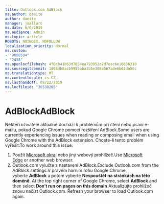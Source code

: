 ```yaml
---
title: Outlook.com AdBlock
ms.author: daeite
author: daeite
manager: joallard
ms.date: 6/6/2019
ms.audience: Admin
ms.topic: article
ROBOTS: NOINDEX, NOFOLLOW
localization_priority: Normal
ms.custom:
- "9000594"
- "2438"
ms.openlocfilehash: 4f0eb41b63d7654ea793952c7d7eac6e16856310
ms.sourcegitcommit: 1d98db8acb9959aba3b5e308a567ade6b62da56c
ms.translationtype: MT
ms.contentlocale: cs-CZ
ms.lasthandoff: 08/22/2019
ms.locfileid: "36538265"
---
```

# <a name="adblock"></a><span data-ttu-id="655c2-102">AdBlock</span><span class="sxs-lookup"><span data-stu-id="655c2-102">AdBlock</span></span>

<span data-ttu-id="655c2-103">Někteří uživatelé aktuálně dochází k problémům při čtení nebo psaní e-mailu, pokud Google Chrome pomocí rozšíření AdBlock.</span><span class="sxs-lookup"><span data-stu-id="655c2-103">Some users are currently experiencing issues when reading or composing email when using Google Chrome with the AdBlock extension.</span></span> <span data-ttu-id="655c2-104">Chcete-li tento problém vyřešit:</span><span class="sxs-lookup"><span data-stu-id="655c2-104">To work around this issue:</span></span>

1. <span data-ttu-id="655c2-105">Použít [Microsoft okraj](https://www.microsoft.com/windows/microsoft-edge) nebo jiný webový prohlížeč.</span><span class="sxs-lookup"><span data-stu-id="655c2-105">Use [Microsoft Edge](https://www.microsoft.com/windows/microsoft-edge) or another web browser.</span></span>
1. <span data-ttu-id="655c2-106">Outlook.com vylučte z nastavení AdBlock.</span><span class="sxs-lookup"><span data-stu-id="655c2-106">Exclude Outlook.com from the AdBlock settings.</span></span><span data-ttu-id="655c2-107">V pravém horním rohu Google Chrome, vyberte **AdBlock** a potom vyberte **Nespouštět na stránkách na této doméně**.</span><span class="sxs-lookup"><span data-stu-id="655c2-107"> At the top right corner of Google Chrome, select **AdBlock** and then select **Don’t run on pages on this domain**.</span></span><span data-ttu-id="655c2-108">Aktualizujte prohlížeč znovu načíst Outlook.com.</span><span class="sxs-lookup"><span data-stu-id="655c2-108"> Refresh your browser to load Outlook.com again.</span></span>